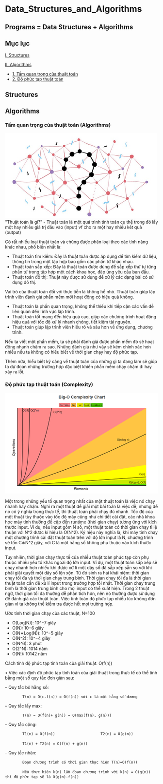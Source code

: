 # Data_Structures_and_Algorithms

## Programs = Data Structures + Algorithms 

## Mục lục

[I. Structures](#structures)

[II. Algorithms](#algorithms)
- [1. Tầm quan trọng của thuật toán](#tamquantrongthuattoan)
- [2. Độ phức tạp thuật toán](#dophuctapthuattoan)

<a name="structures"></a>
## Structures


<a name="algorithms"></a>
## Algorithms
<a name ="tamquantrongthuattoan"></a>
### Tầm quan trọng của thuật toán (Algorithms)


<img src="./Images/algorithms.jpg" width = "500">
  "Thuật toán là gì?" - Thuật toán là một quá trình tính toán cụ thể trong đó lấy một hay nhiều giá trị đầu vào (input) vf cho ra một hay nhiều kết quả (output)
  
Có rất nhiều loại thuật toán và chúng được phân loại theo các tính năng khác nhau, phổ biến nhất là:

- Thuật toán tìm kiếm: Đây là thuật toán được áp dụng để tìm kiếm dữ liệu, thông tin trong một tập hợp bao gồm các phần tử khác nhau.
- Thuật toán sắp xếp: Đây là thuật toán được dùng để sắp xếp thứ tự từng phần tử trong tập hợp một cách khoa học, đáp ứng yêu cầu ban đầu.
- Thuật toán đồ thị: Thuật này được sử dụng để xử lý các dạng bài có sử dụng đồ thị.

Vai trò của  thuật toán đối với thực tiễn là không hề nhỏ. Thuật toán giúp lập trình viên đánh giá phần mềm mới hoạt động có hiệu quả không.

- Thuật toán là phần quan trọng, không thể thiếu khi tiếp cận các vấn đề liên quan đến lĩnh vực lập trình.
- Thuật toán tốt mang đến hiệu quả cao, giúp các chương trình hoạt động hiệu quả với tốc độ xử lý nhanh chóng, tiết kiệm tài nguyên.
- Thuật toán giúp lập trình viên hiểu rõ và sâu hơn về ứng dụng, chương trình.

Nếu ta viết một phần mềm, ta sẽ phải đánh giá được phần mềm đó sẽ hoạt động nhanh chậm ra sao. Những đánh giá như vậy sẽ kém chính xác hơn nhiều nếu ta không có hiểu biết về thời gian chạy hay độ phức tạp.

Thêm nữa, hiểu biết kỹ càng về thuật toán của những gì ta đang làm sẽ giúp ta dự đoán những trường hợp đặc biệt khiến phần mềm chạy chậm đi hay xảy ra lỗi.

<a name="dophuctapthuattoan"></a>
### Độ phức tạp thuật toán (Complexity)

<img src="./Images/complex.png" width ="600">

Một trong những yếu tố quan trọng nhất của một thuật toán là việc nó chạy nhanh hay chậm. Nghĩ ra một thuật để giải một bài toán là việc dễ, nhưng để nó có ý nghĩa trong thực tế, thì thuật toán phải chạy đủ nhanh. Tốc độ của một thuật tùy thuộc vào tốc độ máy cũng như chi tiết cài đặt, các nhà khoa học máy tính thường đề cập đến runtime (thời gian chạy) tương ứng với kích thước input. Ví dụ, nếu input gồm N số, một thuật toán có thời gian chạy tỉ lệ thuận với N^2 được kí hiệu là O(N^2). Ký hiệu này nghĩa là, khi máy tính chạy một chương trình cài đặt thuật toán trên với độ lớn input là N, chương trình sẽ tốn C∗N^2 giây, với C là một hằng số không phụ thuộc vào kích thước input.

Tuy nhiên, thời gian chạy thực tế của nhiều thuật toán phức tạp còn phụ thuộc nhiều yếu tố khác ngoài độ lớn input. Ví dụ, một thuật toán sắp xếp sẽ chạy nhanh hơn nhiều khi được xử lí một dãy số đã sắp xếp sẵn so với khi phải giải quyết một dãy số lộn xộn. Từ đó sinh ra hai khái niệm: thời gian chạy tối đa và thời gian chạy trung bình. Thời gian chạy tối đa là thời gian thuật toán cần để xử lí input trong trường hợp tồi nhất. Thời gian chạy trung bình là thời gian trung bình cho mọi input có thể xuất hiện. Trong 2 thuật ngữ, thời gian tối đa thường dễ phân tích hơn, nên nó thường được sử dụng để đánh giá các thuật toán. Việc tính toán độ phức tạp nhiều lúc không đơn giản vì ta không thể kiểm tra được hết mọi trường hợp.

Ước tính thời gian chạy của các thuật, N=100

- O(Log(N)): 10^−7 giây
- O(N): 10−6 giây
- O(N∗Log(N)): 10^−5 giây
- O(N^2): 10^−4 giây
- O(N^6): 3 phút
- O(2^N): 1014 năm
- O(N!): 10142 năm

Cách tính độ phức tạp tính toán của giải thuật: O(f(n))

• Việc xác định độ phức tạp tính toán của giải thuật trong thực tế có thể tính bằng một số quy tắc đơn giản sau:

– Quy tắc bỏ hằng số:
```
        T(n) = O(c.f(n)) = O(f(n)) với c là một hằng số dương
```
– Quy tắc lấy max:
```
        T(n) = O(f(n)+ g(n)) = O(max(f(n), g(n)))
```
– Quy tắc cộng:
```
        T1(n) = O(f(n))                     T2(n) = O(g(n))

        T1(n) + T2(n) = O(f(n) + g(n))
```
– Quy tắc nhân:
```
        Đoạn chương trình có thời gian thực hiện T(n)=O(f(n))

        Nếu thực hiện k(n) lần đoạn chương trình với k(n) = O(g(n)) thì độ phức tạp sẽ là O(g(n).f(n))
 ```
